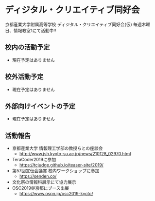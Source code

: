 # ディジタル・クリエイティブ同好会

[](https://www.youtube.com/watch?v=fVw9_AX_RCA)

京都産業大学附属高等学校 ディジタル・クリエイティブ同好会(仮)
毎週木曜日、情報教室1にて活動中!! 

## 校内の活動予定
* 現在予定はありません

## 校外活動予定
* 現在予定はありません

## 外部向けイベントの予定
* 現在予定はありません

## 活動報告
* 京都産業大学 情報理工学部の教授らとの座談会
  * http://www.jsh.kyoto-su.ac.jp/news/210128_02970.html
* TeraCoder2019に参加
  * https://tcjudge.github.io/teaser-site/2019/
* 第57回宣伝会議賞 校内ワークショップに参加
  * https://senden.co/
* 文化祭の情報科展示にて協力展示
* OSC2019@京都にブース出展
  * https://www.ospn.jp/osc2019-kyoto/